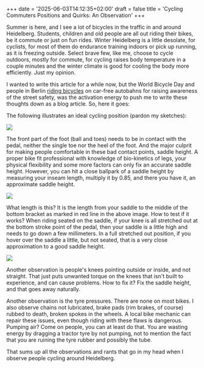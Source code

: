 +++
date = '2025-06-03T14:12:35+02:00'
draft = false
title = 'Cycling Commuters Positions and Quirks: An Observation'
+++


Summer is here, and I see a lot of bicycles in the traffic in and around Heidelberg. Students, children and old people are all out riding their bikes, be it commute or just on fun rides. Winter Heidelberg is a little desolate, for cyclists, for most of them do endurance training indoors or pick up running, as it is freezing outside. Select brave few, like me, choose to cycle outdoors, mostly for commute, for cycling raises body temperature in a couple minutes and the winter climate is good for cooling the body more efficiently. Just my opinion.

I wanted to write this article for a while now, but the World Bicycle Day and people in Berlin [riding bicycles](https://www.youtube.com/watch?v=uyaigRpLsCE) on car-free autobahns for raising awareness of the street safety, was the activation energy to push me to write these thoughts down as a blog article. So, here it goes:

The following illustrates an ideal cycling position (pardon my sketches):

![](/images/pedalfootpos.jpg)

The front part of the foot (ball and toes) needs to be in contact with the pedal, neither the single toe nor the heel of the foot. And the major culprit for making people comfortable in these bad contact points, saddle height. A proper bike fit professional with knowledge of bio-kinetics of legs, your physical flexibility and some more factors can only fix an accurate saddle height. However, you can hit a close ballpark of a saddle height by measuring your inseam length, multiply it by 0.85, and there you have it, an approximate saddle height. 

![](/images/saddle_height.jpg)

What length is this? It is the length from your saddle to the middle of the bottom bracket as marked in red line in the above image. How to test if it works? When riding seated on the saddle, if your knee is all stretched out at the bottom stroke point of the pedal, then your saddle is a little high and needs to go down a few millimeters. In a full stretched out position, if you hover over the saddle a little, but not seated, that is a very close approximation to a good saddle height.

![](/images/kneepos.png)

Another observation is people's knees pointing outside or inside, and not straight. That just puts unwanted torque on the knees that isn't built to experience, and can cause problems. How to fix it? Fix the saddle height, and that goes away naturally.

Another observation is the tyre pressures. There are none on most bikes. I also observe chains not lubricated, brake pads (rim brakes, of course) rubbed to death, broken spokes in the wheels. A local bike mechanic can repair these issues, even though riding with these flaws is dangerous. Pumping air? Come on people, you can at least do that. You are wasting energy by dragging a tractor tyre by not pumping, not to mention the fact that you are ruining the tyre rubber and possibly the tube.

That sums up all the observations and rants that go in my head when I observe people cycling around Heidelberg.
